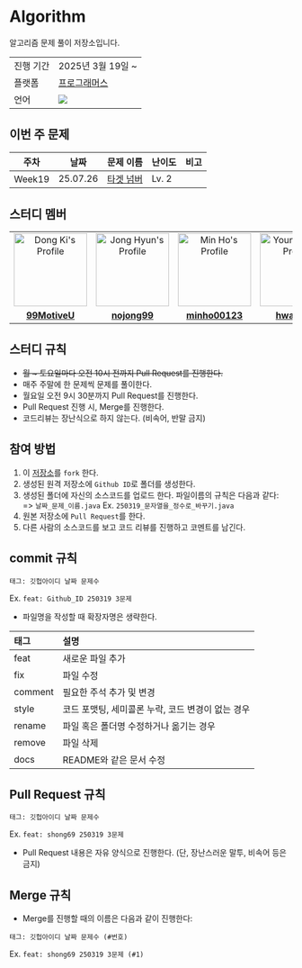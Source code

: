 # Algorithm

알고리즘 문제 풀이 저장소입니다.

<table>
	<tr>
		<td>진행 기간</td>
		<td>2025년 3월 19일 ~ </td>
	</tr>
	<tr>
		<td>플랫폼</td>
		<td><a href="https://school.programmers.co.kr/learn/challenges"/>프로그래머스</td>
	</tr>
	<tr>
		<td>언어</td>
		<td><img src="https://img.shields.io/badge/Java-007396?style=flat-square&logo=Java&logoColor=white" /></td>
	</tr>
</table>

## 이번 주 문제

<table>
  <thead>
    <tr>
      <th>주차</th>
      <th>날짜</th>
      <th>문제 이름</th>
      <th>난이도</th>
      <th>비고</th>
    </tr>
  </thead>
  <tbody>
    <tr>
      <td rowspan="2">Week19</td>
    </tr>
    <tr>
      <td>25.07.26</td>
      <td><a href="https://school.programmers.co.kr/learn/courses/30/lessons/43165">타겟 넘버</a></td>
      <td>Lv. 2</td>
      <td></td>
    </tr>
  </tbody>
</table>

## 스터디 멤버

<table>
	<tr>
		<td align="center"><a href="https://github.com/99MotiveU" /><img src="https://avatars.githubusercontent.com/99MotiveU" width="130px;" alt="Dong Ki's Profile"/></td>
		<td align="center"><a href="https://github.com/nojong99" /><img src="https://avatars.githubusercontent.com/nojong99" width="130px;" alt="Jong Hyun's Profile"/></td>
		<td align="center"><a href="https://github.com/minho00123" /><img src="https://avatars.githubusercontent.com/minho00123" width="130px;" alt="Min Ho's Profile"/></td>
		<td align="center"><a href="https://github.com/hwa3845" /><img src="https://avatars.githubusercontent.com/hwa3845" width="130px;" alt="Young Hwa's Profile"/></td>
		<td align="center"><a href="https://github.com/shong69" /><img src="https://avatars.githubusercontent.com/shong69" width="130px;" alt="So Young's Profile"/></td>
		<td align="center"><a href="https://github.com/HBinAhn" /><img src="https://avatars.githubusercontent.com/HBinAhn" width="130px;" alt="Hye Bin's Profile"/></td>
	</tr>
	<tr>
		<td align="center"><a href="https://github.com/99MotiveU" /><b>99MotiveU</b></td>
		<td align="center"><a href="https://github.com/nojong99" /><b>nojong99</b></td>
		<td align="center"><a href="https://github.com/minho00123" /><b>minho00123</b></td>
		<td align="center"><a href="https://github.com/hwa3845" /><b>hwa3845</b></td>
		<td align="center"><a href="https://github.com/shong69" /><b>shong69</b></td>
		<td align="center"><a href="https://github.com/HBinAhn" /><b>HBinAhn</b></td>
	</tr>
</table>

## 스터디 규칙
- <del>월 ~ 토요일마다 오전 10시 전까지 Pull Request를 진행한다.</del>
- 매주 주말에 한 문제씩 문제를 풀이한다.
- 월요일 오전 9시 30분까지 Pull Request를 진행한다.
- Pull Request 진행 시, Merge를 진행한다.
- 코드리뷰는 장난식으로 하지 않는다. (비속어, 반말 금지)

## 참여 방법
1. 이 <a href="https://github.com/MSA-Fullstack/algorithm-study">저장소</a>를 `fork` 한다.
2. 생성된 원격 저장소에 `Github ID`로 폴더를 생성한다.
3. 생성된 폴더에 자신의 소스코드를 업로드 한다. 파일이름의 규칙은 다음과 같다: <br /> => `날짜_문제_이름.java` Ex. `250319_문자열을_정수로_바꾸기.java`
4. 원본 저장소에 `Pull Request`를 한다.
5. 다른 사람의 소스코드를 보고 코드 리뷰를 진행하고 코멘트를 남긴다.

## commit 규칙
```
태그: 깃헙아이디 날짜 문제수
```

Ex. `feat: Github_ID 250319 3문제`

- 파일명을 작성할 때 확장자명은 생략한다.

|태그|설명|
|:--|:--|
|feat|새로운 파일 추가|
|fix|파일 수정|
|comment|필요한 주석 추가 및 변경|
|style|코드 포맷팅, 세미콜론 누락, 코드 변경이 없는 경우|
|rename|파일 혹은 폴더명 수정하거나 옮기는 경우|
|remove|파일 삭제|
|docs|README와 같은 문서 수정|

## Pull Request 규칙
```
태그: 깃헙아이디 날짜 문제수
```

Ex. `feat: shong69 250319 3문제`

- Pull Request 내용은 자유 양식으로 진행한다. (단, 장난스러운 말투, 비속어 등은 금지)

## Merge 규칙
- Merge를 진행할 때의 이름은 다음과 같이 진행한다:
```
태그: 깃헙아이디 날짜 문제수 (#번호)
```
Ex. `feat: shong69 250319 3문제 (#1)`

